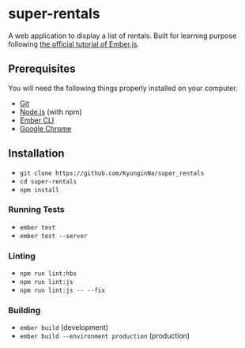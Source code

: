 # super-rentals

A web application to display a list of rentals. Built for learning purpose following [the official tutorial of Ember.js](https://guides.emberjs.com/release/tutorial/part-1/).

## Prerequisites

You will need the following things properly installed on your computer.

* [Git](https://git-scm.com/)
* [Node.js](https://nodejs.org/) (with npm)
* [Ember CLI](https://ember-cli.com/)
* [Google Chrome](https://google.com/chrome/)

## Installation

* `git clone https://github.com/KyunginNa/super_rentals`
* `cd super-rentals`
* `npm install`

### Running Tests

* `ember test`
* `ember test --server`

### Linting

* `npm run lint:hbs`
* `npm run lint:js`
* `npm run lint:js -- --fix`

### Building

* `ember build` (development)
* `ember build --environment production` (production)
